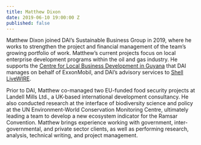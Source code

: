 ```yaml
---
title: Matthew Dixon
date: 2019-06-10 19:00:00 Z
published: false
---
```


Matthew Dixon joined DAI’s Sustainable Business Group in 2019, where he works to strengthen the project and financial management of the team’s growing portfolio of work. Matthew’s current projects focus on local enterprise development programs within the oil and gas industry. He supports the [Centre for Local Business Development in Guyana](https://www.dai.com/our-work/projects/guyana-centre-for-local-business-development) that DAI manages on behalf of ExxonMobil, and DAI’s advisory services to [Shell LiveWIRE](https://www.dai.com/our-work/projects/worldwide-shell-livewire-global-consultancy).

Prior to DAI, Matthew co-managed two EU-funded food security projects at Landell Mills Ltd., a UK-based international development consultancy. He also conducted research at the interface of biodiversity science and policy at the UN Environment-World Conservation Monitoring Centre, ultimately leading a team to develop a new ecosystem indicator for the Ramsar Convention. Matthew brings experience working with government, inter-governmental, and private sector clients, as well as performing research, analysis, technical writing, and project management. 
